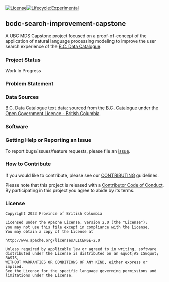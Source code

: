 <!-- badges: start -->

[![License](https://img.shields.io/badge/License-Apache%202.0-blue.svg)](https://opensource.org/license/apache-2-0/)[![Lifecycle:Experimental](https://img.shields.io/badge/Lifecycle-Experimental-339999)](https://github.com/bcgov/repomountie/blob/master/doc/lifecycle-badges.md)

<!-- badges: end -->

## bcdc-search-improvement-capstone

A UBC MDS Capstone project focused on a proof-of-concept of the application of natural language processing modeling to improve the user search experience of the [B.C. Data Catalogue](https://catalogue.data.gov.bc.ca/datasets).

### Project Status
Work In Progress

### Problem Statement

### Data Sources
B.C. Data Catalogue text data: sourced from the [B.C. Catalogue](https://catalogue.data.gov.bc.ca/dataset/bc-data-catalogue-content) under the [Open Government Licence - British Columbia](https://www2.gov.bc.ca/gov/content/data/open-data/open-government-licence-bc).

### Software

### Getting Help or Reporting an Issue

To report bugs/issues/feature requests, please file an [issue](https://github.com/bcgov/bcdc-search-improvement-capstone/issues/).

### How to Contribute

If you would like to contribute, please see our [CONTRIBUTING](CONTRIBUTING.md) guidelines.

Please note that this project is released with a [Contributor Code of Conduct](CODE_OF_CONDUCT.md). By participating in this project you agree to abide by its terms.

### License

```
Copyright 2023 Province of British Columbia

Licensed under the Apache License, Version 2.0 (the "License");
you may not use this file except in compliance with the License.
You may obtain a copy of the License at

http://www.apache.org/licenses/LICENSE-2.0

Unless required by applicable law or agreed to in writing, software distributed under the License is distributed on an &quot;AS IS&quot; BASIS,
WITHOUT WARRANTIES OR CONDITIONS OF ANY KIND, either express or implied.
See the License for the specific language governing permissions and limitations under the License.
```
